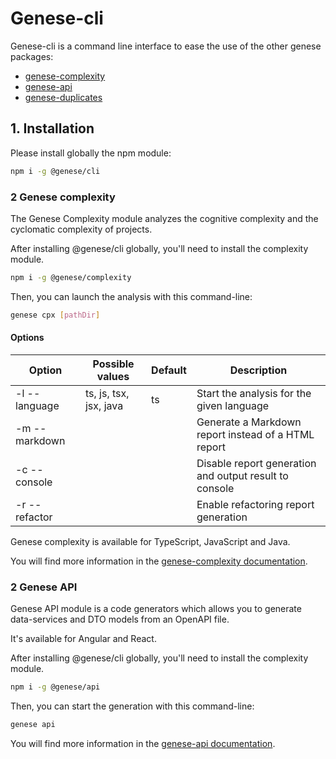 # Genese-cli

Genese-cli is a command line interface to ease the use of the other genese packages:
* [genese-complexity](https://github.com/geneseframework/genese-complexity)
* [genese-api](https://github.com/geneseframework/genese-api)
* [genese-duplicates](https://github.com/geneseframework/genese-duplicates)

## 1. Installation

Please install globally the npm module:

```sh
npm i -g @genese/cli
```

### 2 Genese complexity

The Genese Complexity module analyzes the cognitive complexity and the cyclomatic complexity of projects.

After installing @genese/cli globally, you'll need to install the complexity module.

```sh
npm i -g @genese/complexity
```

Then, you can launch the analysis with this command-line:

```sh
genese cpx [pathDir]
```

#### Options

| Option | Possible values | Default | Description |
| ----- | ----- | ----- | ----- |
| -l --language <language> | ts, js, tsx, jsx, java | ts | Start the analysis for the given language |
| -m --markdown | | | Generate a Markdown report instead of a HTML report |
| -c --console | | | Disable report generation and output result to console |
| -r --refactor | | | Enable refactoring report generation |

Genese complexity is available for TypeScript, JavaScript and Java.

You will find more information in the [genese-complexity documentation](https://github.com/geneseframework/genese-complexity).

### 2 Genese API

Genese API module is a code generators which allows you to generate data-services and DTO models from an OpenAPI file.

It's available for Angular and React.

After installing @genese/cli globally, you'll need to install the complexity module.

```sh
npm i -g @genese/api
```

Then, you can start the generation with this command-line:

```sh
genese api
```

You will find more information in the [genese-api documentation](https://github.com/geneseframework/genese-api).
